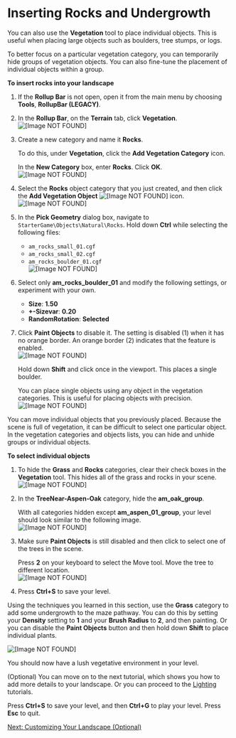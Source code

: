 # Inserting Rocks and Undergrowth<a name="vegetation-rocks"></a>

You can also use the **Vegetation** tool to place individual objects\. This is useful when placing large objects such as boulders, tree stumps, or logs\.

To better focus on a particular vegetation category, you can temporarily hide groups of vegetation objects\. You can also fine\-tune the placement of individual objects within a group\.

**To insert rocks into your landscape**

1. If the **Rollup Bar** is not open, open it from the main menu by choosing **Tools**, **RollupBar \(LEGACY\)**\.

1. In the **Rollup Bar**, on the **Terrain** tab, click **Vegetation**\.  
![\[Image NOT FOUND\]](http://docs.aws.amazon.com/lumberyard/latest/gettingstartedguide/images/vegetation-trees-terraintab.png)

1. Create a new category and name it **Rocks**\.

   To do this, under **Vegetation**, click the **Add Vegetation Category** icon\.

   In the **New Category** box, enter **Rocks**\. Click **OK**\.  
![\[Image NOT FOUND\]](http://docs.aws.amazon.com/lumberyard/latest/gettingstartedguide/images/vegetation-rocks-add.png)

1. Select the **Rocks** object category that you just created, and then click the **Add Vegetation Object** ![\[Image NOT FOUND\]](http://docs.aws.amazon.com/lumberyard/latest/gettingstartedguide/images/add-vegetation-object.png) icon\.  
![\[Image NOT FOUND\]](http://docs.aws.amazon.com/lumberyard/latest/gettingstartedguide/images/vegetation-rocks-category.png)

1. In the **Pick Geometry** dialog box, navigate to `StarterGame\Objects\Natural\Rocks`\. Hold down **Ctrl** while selecting the following files:
   + `am_rocks_small_01.cgf`
   + `am_rocks_small_02.cgf`
   + `am_rocks_boulder_01.cgf`  
![\[Image NOT FOUND\]](http://docs.aws.amazon.com/lumberyard/latest/gettingstartedguide/images/vegetation-rocks-select.png)

1. Select only **am\_rocks\_boulder\_01** and modify the following settings, or experiment with your own\.
   + **Size**: **1\.50**
   + **\+\-Sizevar**: **0\.20**
   + **RandomRotation**: **Selected**

1. Click **Paint Objects** to disable it\. The setting is disabled \(1\) when it has no orange border\. An orange border \(2\) indicates that the feature is enabled\.  
![\[Image NOT FOUND\]](http://docs.aws.amazon.com/lumberyard/latest/gettingstartedguide/images/vegetation-rocks-unselected.png)

   Hold down **Shift** and click once in the viewport\. This places a single boulder\.

   You can place single objects using any object in the vegetation categories\. This is useful for placing objects with precision\.  
![\[Image NOT FOUND\]](http://docs.aws.amazon.com/lumberyard/latest/gettingstartedguide/images/vegetation-rocks-boulder.png)

You can move individual objects that you previously placed\. Because the scene is full of vegetation, it can be difficult to select one particular object\. In the vegetation categories and objects lists, you can hide and unhide groups or individual objects\.

**To select individual objects**

1. To hide the **Grass** and **Rocks** categories, clear their check boxes in the **Vegetation** tool\. This hides all of the grass and rocks in your scene\.  
![\[Image NOT FOUND\]](http://docs.aws.amazon.com/lumberyard/latest/gettingstartedguide/images/vegetation-rocks-hide.png)

1. In the **TreeNear\-Aspen\-Oak** category, hide the **am\_oak\_group**\.

   With all categories hidden except **am\_aspen\_01\_group**, your level should look similar to the following image\.  
![\[Image NOT FOUND\]](http://docs.aws.amazon.com/lumberyard/latest/gettingstartedguide/images/vegetation-rocks-hidden.png)

1. Make sure **Paint Objects** is still disabled and then click to select one of the trees in the scene\.

   Press **2** on your keyboard to select the Move tool\. Move the tree to different location\.  
![\[Image NOT FOUND\]](http://docs.aws.amazon.com/lumberyard/latest/gettingstartedguide/images/vegetation-rocks-move.png)

1. Press **Ctrl\+S** to save your level\.

Using the techniques you learned in this section, use the **Grass** category to add some undergrowth to the maze pathway\. You can do this by setting your **Density** setting to **1** and your **Brush Radius** to **2**, and then painting\. Or you can disable the **Paint Objects** button and then hold down **Shift** to place individual plants\.

![\[Image NOT FOUND\]](http://docs.aws.amazon.com/lumberyard/latest/gettingstartedguide/images/vegetation-rocks-undergrowth.png)

You should now have a lush vegetative environment in your level\. 

\(Optional\) You can move on to the next tutorial, which shows you how to add more details to your landscape\. Or you can proceed to the [Lighting](lighting.md) tutorials\. 

Press **Ctrl\+S** to save your level, and then **Ctrl\+G** to play your level\. Press **Esc** to quit\.

[Next: Customizing Your Landscape \(Optional\)](vegetation-landscape.md)